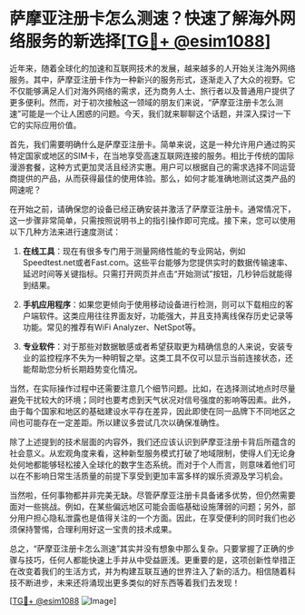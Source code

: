 # 萨摩亚注册卡怎么测速？快速了解海外网络服务的新选择[[TG💪+ @esim1088](https://t.me/s/esim1088)]

近年来，随着全球化的加速和互联网技术的发展，越来越多的人开始关注海外网络服务。其中，萨摩亚注册卡作为一种新兴的服务形式，逐渐走入了大众的视野。它不仅能够满足人们对海外网络的需求，还为商务人士、旅行者以及普通用户提供了更多便利。然而，对于初次接触这一领域的朋友们来说，“萨摩亚注册卡怎么测速”可能是一个让人困惑的问题。今天，我们就来聊聊这个话题，并深入探讨一下它的实际应用价值。

首先，我们需要明确什么是萨摩亚注册卡。简单来说，这是一种允许用户通过购买特定国家或地区的SIM卡，在当地享受高速互联网连接的服务。相比于传统的国际漫游套餐，这种方式更加灵活且经济实惠。用户可以根据自己的需求选择不同运营商提供的产品，从而获得最佳的使用体验。那么，如何才能准确地测试这类产品的网速呢？

在开始之前，请确保您的设备已经正确安装并激活了萨摩亚注册卡。通常情况下，这一步骤非常简单，只需按照说明书上的指引操作即可完成。接下来，您可以使用以下几种方法来进行速度测试：

1. **在线工具**：现在有很多专门用于测量网络性能的专业网站，例如Speedtest.net或者Fast.com。这些平台能够为您提供实时的数据传输速率、延迟时间等关键指标。只需打开网页并点击“开始测试”按钮，几秒钟后就能得到结果。

2. **手机应用程序**：如果您更倾向于使用移动设备进行检测，则可以下载相应的客户端软件。这类应用往往界面友好，功能强大，并且支持离线保存历史记录等功能。常见的推荐有WiFi Analyzer、NetSpot等。

3. **专业软件**：对于那些对数据敏感或者希望获取更为精确信息的人来说，安装专业的监控程序不失为一种明智之举。这类工具不仅可以显示当前连接状态，还能帮助您分析长期趋势变化情况。

当然，在实际操作过程中还需要注意几个细节问题。比如，在选择测试地点时尽量避免干扰较大的环境；同时也要考虑到天气状况对信号强度的影响等因素。此外，由于每个国家和地区的基础建设水平存在差异，因此即使在同一品牌下不同地区之间也可能存在一定差距。所以建议多尝试几次以确保准确性。

除了上述提到的技术层面的内容外，我们还应该认识到萨摩亚注册卡背后所蕴含的社会意义。从宏观角度来看，这种新型服务模式打破了地域限制，使得人们无论身处何地都能够轻松接入全球化的数字生态系统。而对于个人而言，则意味着他们可以在不影响日常生活质量的前提下享受到更加丰富多样的娱乐资源及学习机会。

当然啦，任何事物都并非完美无缺。尽管萨摩亚注册卡具备诸多优势，但仍然需要面对一些挑战。例如，在某些偏远地区可能会面临基础设施薄弱的问题；另外，部分用户担心隐私泄露也是值得关注的一个方面。因此，在享受便利的同时我们也必须保持警惕，合理利用好这一宝贵的技术成果。

总之，“萨摩亚注册卡怎么测速”其实并没有想象中那么复杂。只要掌握了正确的步骤与技巧，任何人都能快速上手并从中受益匪浅。更重要的是，这项创新性举措正在改变着我们的生活方式，并为构建互联互通的世界注入了新的活力。相信随着科技不断进步，未来还将涌现出更多类似的好东西等着我们去发现！

[[TG💪+ @esim1088](https://t.me/s/esim1088) ![Image](https://i.postimg.cc/4NQfJmqS/Snipaste-2025-05-13-00-14-12.png)]